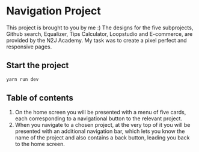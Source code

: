 # Navigation Project
This project is brought to you by me :)
The designs for the five subprojects, Github search, Equalizer, Tips Calculator, Loopstudio and E-commerce, are provided by the N2J Academy. My task was to create a pixel perfect and responsive pages.

## Start the project
```bash
yarn run dev
```

## Table of contents
1. On the home screen you will be presented with a menu of five cards, each corresponding to a navigational button to the relevant project.
2. When you navigate to a chosen project, at the very top of it you will be presented with an additional navigation bar, which lets you know the name of the project and also contains a back button, leading you back to the home screen.